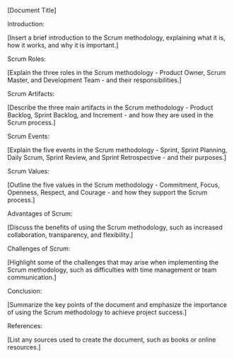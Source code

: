 [Document Title]

Introduction:

[Insert a brief introduction to the Scrum methodology, explaining what it is, how it works, and why it is important.]

Scrum Roles:

[Explain the three roles in the Scrum methodology - Product Owner, Scrum Master, and Development Team - and their responsibilities.]

Scrum Artifacts:

[Describe the three main artifacts in the Scrum methodology - Product Backlog, Sprint Backlog, and Increment - and how they are used in the Scrum process.]

Scrum Events:

[Explain the five events in the Scrum methodology - Sprint, Sprint Planning, Daily Scrum, Sprint Review, and Sprint Retrospective - and their purposes.]

Scrum Values:

[Outline the five values in the Scrum methodology - Commitment, Focus, Openness, Respect, and Courage - and how they support the Scrum process.]

Advantages of Scrum:

[Discuss the benefits of using the Scrum methodology, such as increased collaboration, transparency, and flexibility.]

Challenges of Scrum:

[Highlight some of the challenges that may arise when implementing the Scrum methodology, such as difficulties with time management or team communication.]

Conclusion:

[Summarize the key points of the document and emphasize the importance of using the Scrum methodology to achieve project success.]

References:

[List any sources used to create the document, such as books or online resources.]